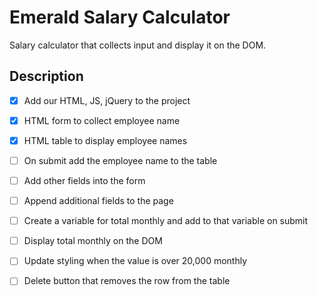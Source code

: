 # Emerald Salary Calculator

Salary calculator that collects input and display it on the DOM.

## Description

- [x] Add our HTML, JS, jQuery to the project
- [x] HTML form to collect employee name
- [x] HTML table to display employee names
- [ ] On submit add the employee name to the table
- [ ] Add other fields into the form
- [ ] Append additional fields to the page
- [ ] Create a variable for total monthly and add to that variable on submit
- [ ] Display total monthly on the DOM
- [ ] Update styling when the value is over 20,000 monthly
- [ ] Delete button that removes the row from the table

